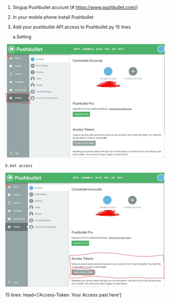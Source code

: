 1. Singup Pushbullet account (# https://www.pushbullet.com/)
2. In your mobile phone install Pushbullet
3. Add your pushbullet API access to Pushbullet.py 15 lines
	
	a.Setting 

![image](https://github.com/Jwy-Leo/Tool/blob/master/Pushbullet/readme_images/1.JPG?raw=true)

	b.Get access
	
![image](https://github.com/Jwy-Leo/Tool/blob/master/Pushbullet/readme_images/2.JPG?raw=true)

15 lines:
	head=['Access-Token: Your Access past here']

